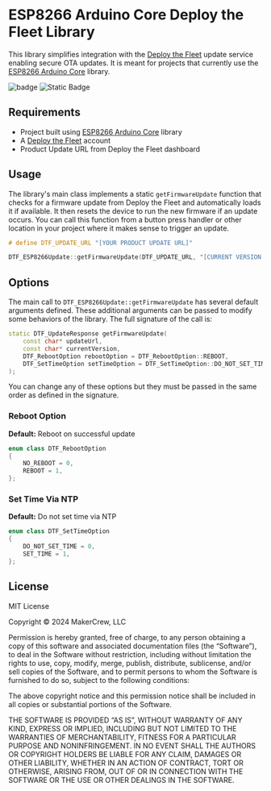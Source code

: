 # ESP8266 Arduino Core Deploy the Fleet Library

This library simplifies integration with the [Deploy the Fleet](https://deploythefleet.io) update service enabling secure OTA updates. It is meant for projects that currently use the [ESP8266 Arduino Core](https://arduino-esp8266.readthedocs.io/) library.

![badge](https://img.shields.io/endpoint?url=https://gist.githubusercontent.com/sidwarkd/c1275ec2d5e358d56f268223abeb3660/raw/DTF_ESP8266Update_v1.0.6.json)
![Static Badge](https://img.shields.io/badge/not%20connecting-test?label=versions%20%3C%3D%201.0.5&color=hsl(0%2C%20100%25%2C%2040%25))





## Requirements

  * Project built using [ESP8266 Arduino Core](https://arduino-esp8266.readthedocs.io/) library
  * A [Deploy the Fleet](https://deploythefleet.io/docs/create-account/) account
  * Product Update URL from Deploy the Fleet dashboard

## Usage

The library's main class implements a static `getFirmwareUpdate` function that checks for a firmware update from Deploy the Fleet and automatically loads it if available. It then resets the device to run the new firmware if an update occurs. You can call this function from a button press handler or other location in your project where it makes sense to trigger an update.

```cpp
# define DTF_UPDATE_URL "[YOUR PRODUCT UPDATE URL]"

DTF_ESP8266Update::getFirmwareUpdate(DTF_UPDATE_URL, "[CURRENT VERSION OF YOUR FIRMWARE]");
```

## Options

The main call to `DTF_ESP8266Update::getFirmwareUpdate` has several default arguments defined. These additional arguments 
can be passed to modify some behaviors of the library. The full signature of the call is:

```cpp
static DTF_UpdateResponse getFirmwareUpdate(
    const char* updateUrl, 
    const char* currentVersion, 
    DTF_RebootOption rebootOption = DTF_RebootOption::REBOOT, 
    DTF_SetTimeOption setTimeOption = DTF_SetTimeOption::DO_NOT_SET_TIME
);   
```

You can change any of these options but they must be passed in the same order as defined in the signature.

### Reboot Option
**Default:** Reboot on successful update

```cpp
enum class DTF_RebootOption
{
    NO_REBOOT = 0,
    REBOOT = 1,
};
```

### Set Time Via NTP
**Default:** Do not set time via NTP

```cpp
enum class DTF_SetTimeOption
{
    DO_NOT_SET_TIME = 0,
    SET_TIME = 1,
};
```

## License
MIT License

Copyright © 2024 MakerCrew, LLC

Permission is hereby granted, free of charge, to any person obtaining a copy of this software and associated documentation files (the “Software”), to deal in the Software without restriction, including without limitation the rights to use, copy, modify, merge, publish, distribute, sublicense, and/or sell copies of the Software, and to permit persons to whom the Software is furnished to do so, subject to the following conditions:

The above copyright notice and this permission notice shall be included in all copies or substantial portions of the Software.

THE SOFTWARE IS PROVIDED “AS IS”, WITHOUT WARRANTY OF ANY KIND, EXPRESS OR IMPLIED, INCLUDING BUT NOT LIMITED TO THE WARRANTIES OF MERCHANTABILITY, FITNESS FOR A PARTICULAR PURPOSE AND NONINFRINGEMENT. IN NO EVENT SHALL THE AUTHORS OR COPYRIGHT HOLDERS BE LIABLE FOR ANY CLAIM, DAMAGES OR OTHER LIABILITY, WHETHER IN AN ACTION OF CONTRACT, TORT OR OTHERWISE, ARISING FROM, OUT OF OR IN CONNECTION WITH THE SOFTWARE OR THE USE OR OTHER DEALINGS IN THE SOFTWARE.